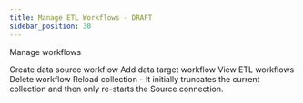 ```yaml
---
title: Manage ETL Workflows - DRAFT
sidebar_position: 30
---
```



Manage workflows

Create data source workflow
Add data target workflow
View ETL workflows
Delete workflow
Reload collection - It initially truncates the current collection and then only re-starts the Source connection.
